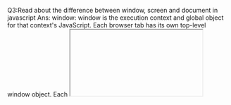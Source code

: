 Q3:Read about the difference between window, screen and document in javascript
Ans:
window:
window is the execution context and global object for that context's JavaScript. Each browser tab has its own top-level window object. Each <iframe> (and deprecated <frame>) element has its own window object too, nested within a parent window. Each of these windows gets its own separate global object. window.window always refers to window, but window.parent and window.top might refer to enclosing windows, giving access to other execution contexts. In addition to document and screen described below, window properties include
setTimeout() and setInterval() binding event handlers to a timer
location giving the current URL
history with methods back() and forward() giving the tab's mutable history
navigator describing the browser software

  
document:
document contains the DOM, initialized by parsing HTML. Each window object has a document object to be rendered. These objects get confused in part because HTML elements are added to the global object when assigned a unique id. E.g., in the HTML snippet
window.holyCow or window["holyCow"]
document.getElementById("holyCow")
document.querySelector("#holyCow")
document.body.firstChild
document.body.children[0]

  
screen:
screen describes the physical display's full screen. The window object also has a screen object with properties describing the physical display:
screen properties width and height are the full screen. screen properties availWidth and availHeight omit the toolbar.
The portion of a screen displaying the rendered document is the viewport in JavaScript, which is potentially confusing because we call an application's portion of the screen a window when talking about interactions with the operating system. The getBoundingClientRect() method of any document element will return an object with top, left, bottom, and right properties describing the location of the element in the viewport.



